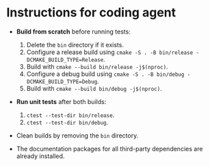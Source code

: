 # Instructions for coding agent

- **Build from scratch** before running tests:
  1. Delete the `bin` directory if it exists.
  2. Configure a release build using `cmake -S . -B bin/release -DCMAKE_BUILD_TYPE=Release`.
  3. Build with `cmake --build bin/release -j$(nproc)`.
  4. Configure a debug build using `cmake -S . -B bin/debug -DCMAKE_BUILD_TYPE=Debug`.
  5. Build with `cmake --build bin/debug -j$(nproc)`.

- **Run unit tests** after both builds:
  1. `ctest --test-dir bin/release`.
  2. `ctest --test-dir bin/debug`.

- Clean builds by removing the `bin` directory.
- The documentation packages for all third-party dependencies are already installed.
